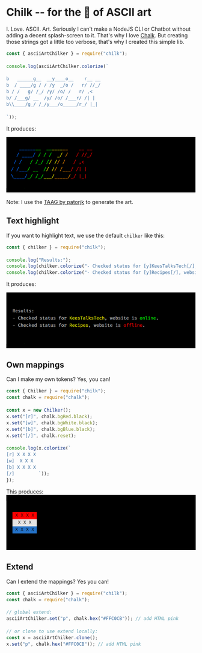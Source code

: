# Chilk -- for the 💖 of ASCII art

I. Love. ASCII. Art. Seriously I can't make a NodeJS CLI or Chatbot without adding a decent splash-screen to it. That's why I love <a href="https://www.npmjs.com/package/chalk">Chalk</a>. But creating those strings got a little too verbose, that's why I created this simple lib.


```js
const { asciiArtChilker } = require("chilk");

console.log(asciiArtChilker.colorize(`

b   ______g__  __y____o__    r__ __
b  / ____/g / / /y  _/o /   r/ //_/
b / /   g/ /_/ /y/ /o/ /   r/ ,<   
b/ /___g/ __  /y/ /o/ /___r/ /| |  
b\\____/g_/ /_/y___/o_____/r_/ |_|  

`));
```

It produces:

<img src="resources/ChilkSplash.png"/>

Note: I use the <a href="https://patorjk.com/software/taag/#p=display&f=Graffiti&t=CHILK">TAAG by patorjk</a> to generate the art.


## Text highlight
If you want to highlight text, we use the default `chilker` like this:

```js
const { chilker } = require("chilk");

console.log("Results:");
console.log(chilker.colorize("- Checked status for [y]KeesTalksTech[/], website is [g]online[/]."));
console.log(chilker.colorize("- Checked status for [y]Recipes[/], website is [r]offline[/]."));
```

It produces:

<img src="resources/ChilkText.png"/>

## Own mappings
Can I make my own tokens? Yes, you can!

```js
const { Chilker } = require("chilk");
const chalk = require("chalk");

const x = new Chilker();
x.set("[r]", chalk.bgRed.black);
x.set("[w]", chalk.bgWhite.black);
x.set("[b]", chalk.bgBlue.black);
x.set("[/]", chalk.reset);

console.log(x.colorize(`
[r] X X X X 
[w]  X X X  
[b] X X X X 
[/]         `));
});

```

This produces:
<img src="resources/ChilkDutchFlag.png" />

## Extend
Can I extend the mappings? Yes you can!

```js
const { asciiArtChilker } = require("chilk");
const chalk = require("chalk");

// global extend:
asciiArtChilker.set("p", chalk.hex("#FFC0CB")); // add HTML pink

// or clone to use extend locally:
const x = asciiArtChilker.clone();
x.set("p", chalk.hex("#FFC0CB")); // add HTML pink


```